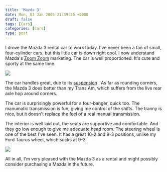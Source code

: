 ```yaml
---
title: 'Mazda 3'
date: Mon, 03 Jan 2005 21:39:36 +0000
draft: false
tags: [Cars]
categories: [Cars]
type: post
---
```


I drove the Mazda 3 rental car to work today. I've never been a fan of small, four-cylinder cars, but this little car is down right cool. I now understand Mazda's [Zoom Zoom](http://www.mazdausa.com/MusaWeb/displayPage.action?pageParameter=bod&passed=true&sectionParameter=) marketing. The car is well proportioned. It's cute and sporty at the same time.

![](http://www.mazdausa.com/MusaWeb/images/vehicles/pho_gallery_MZ3_ext1.jpg)

The car handles great, due to its [suspension](http://www.mazdausa.com/MusaWeb/displayPage.action?pageParameter=modelsPerformanceHandling&vehicleCode=MZ3) . As far as rounding corners, the Mazda 3 does better than my Trans Am, which suffers from the live rear axle hop around corners.

The car is surprisingly powerful for a four-banger, quick too. The manumatic transmission is fun, giving me control of the shifts. The tranny is nice, but it doesn't replace the feel of a real manual transmission.

The interior is well laid out, the seats are supportive and comfortable. And they go low enough to give me adequate head room. The steering wheel is one of the best I've seen. It has a great 10-2 and 9-3 positions, unlike my Ford Taurus wheel, which sucks at 9-3.

![](http://www.mazdausa.com/MusaWeb/images/vehicles/pho_gallery_MZ3_int7.jpg)

All in all, I'm very pleased with the Mazda 3 as a rental and might possibly consider purchasing a Mazda in the future.
